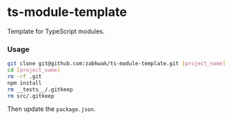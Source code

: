 # ts-module-template
Template for TypeScript modules. 
### Usage
```bash
git clone git@github.com:zabkwak/ts-module-template.git [project_name]
cd [project_name]
rm -rf .git
npm install
rm __tests__/.gitkeep
rm src/.gitkeep
```

Then update the `package.json`.